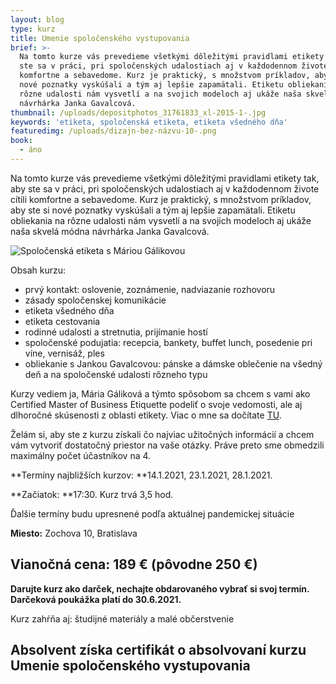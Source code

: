 ```yaml
---
layout: blog
type: kurz
title: Umenie spoločenského vystupovania
brief: >-
  Na tomto kurze vás prevedieme všetkými dôležitými pravidlami etikety tak, aby
  ste sa v práci, pri spoločenských udalostiach aj v každodennom živote cítili
  komfortne a sebavedome. Kurz je praktický, s množstvom príkladov, aby ste si
  nové poznatky vyskúšali a tým aj lepšie zapamätali. Etiketu obliekania na
  rôzne udalosti nám vysvetlí a na svojich modeloch aj ukáže naša skvelá módna
  návrhárka Janka Gavalcová.
thumbnail: /uploads/depositphotos_31761833_xl-2015-1-.jpg
keywords: 'etiketa, spoločenská etiketa, etiketa všedného dňa'
featuredimg: /uploads/dizajn-bez-názvu-10-.png
book:
  - áno
---
```

Na tomto kurze vás prevedieme všetkými dôležitými pravidlami etikety tak, aby ste sa v práci, pri spoločenských udalostiach aj v každodennom živote cítili komfortne a sebavedome. Kurz je praktický, s množstvom príkladov, aby ste si nové poznatky vyskúšali a tým aj lepšie zapamätali. Etiketu obliekania na rôzne udalosti nám vysvetlí a na svojich modeloch aj ukáže naša skvelá módna návrhárka Janka Gavalcová.

![Spoločenská etiketa s Máriou Gálikovou](/uploads/depositphotos_31761833_xl-2015-1-.jpg)

Obsah kurzu:

* prvý kontakt: oslovenie, zoznámenie, nadviazanie rozhovoru
* zásady spoločenskej komunikácie
* etiketa všedného dňa
* etiketa cestovania
* rodinné udalosti a stretnutia, prijímanie hostí
* spoločenské podujatia: recepcia, bankety, buffet lunch, posedenie pri víne, vernisáž, ples
* obliekanie s Jankou Gavalcovou: pánske a dámske oblečenie na všedný deň a na spoločenské udalosti rôzneho typu

Kurzy vediem ja, Mária Gáliková a týmto spôsobom sa chcem s vami ako Certified Master of Business Etiquette podeliť o svoje vedomosti, ale aj dlhoročné skúsenosti z oblasti etikety. Viac o mne sa dočítate [TU](https://www.mariagalikova.sk/o_mne).

Želám si, aby ste z kurzu získali čo najviac užitočných informácií a chcem vám vytvoriť dostatočný priestor na vaše otázky. Práve preto sme obmedzili maximálny počet účastníkov na 4.

**Termíny najbližších kurzov: **14.1.2021, 23.1.2021, 28.1.2021. 

**Začiatok: **17:30. Kurz trvá 3,5 hod. 

Ďalšie termíny budu upresnené podľa aktuálnej pandemickej situácie

**Miesto:** Zochova 10, Bratislava

## **Vianočná cena:** 189 € (pôvodne 250 €)

**Darujte kurz ako darček, nechajte obdarovaného vybrať si svoj termín. Darčeková poukážka platí do 30.6.2021.**

Kurz zahŕňa aj: študijné materiály a malé občerstvenie 

## Absolvent získa certifikát o absolvovaní kurzu Umenie spoločenského vystupovania

## 

##
